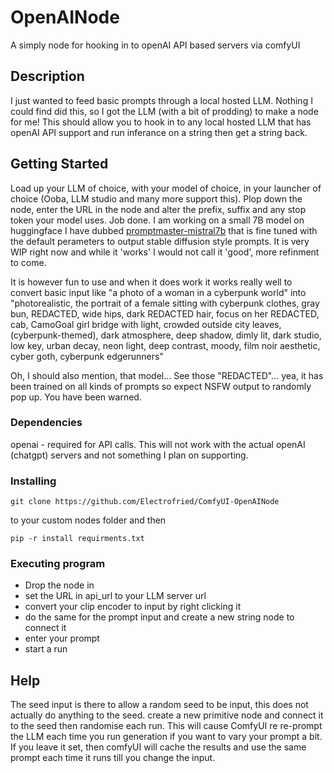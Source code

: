# OpenAINode

A simply node for hooking in to openAI API based servers via comfyUI

## Description

I just wanted to feed basic prompts through a local hosted LLM. Nothing I could find did this, so I got the LLM (with a bit of prodding) to make a node for me! This should allow you to hook in to any local hosted LLM that has openAI API support and run inferance on a string then get a string back.


## Getting Started

Load up your LLM of choice, with your model of choice, in your launcher of choice (Ooba, LLM studio and many more support this). Plop down the node, enter the URL in the node and alter the prefix, suffix and any stop token your model uses. Job done.
I am working on a small 7B model on huggingface I have dubbed [promptmaster-mistral7b](https://huggingface.co/Electrofried/Promptmaster-mistral-7b) that is fine tuned with the default perameters to output stable diffusion style prompts. It is very WIP right now and while it 'works' I would not call it 'good', more refinment to come. 

It is however fun to use and when it does work it works really well to convert basic input like "a photo of a woman in a cyberpunk world" into "photorealistic, the portrait of a female sitting with cyberpunk clothes, gray bun, REDACTED, wide hips, dark REDACTED hair, focus on her REDACTED, cab, CamoGoal girl bridge with light, crowded outside city leaves, (cyberpunk-themed), dark atmosphere, deep shadow, dimly lit, dark studio, low key, urban decay, neon light, deep contrast, moody, film noir aesthetic, cyber goth, cyberpunk edgerunners"


Oh, I should also mention, that model... See those "REDACTED"... yea, it has been trained on all kinds of prompts so expect NSFW output to randomly pop up. You have been warned.

### Dependencies

openai  -  required for API calls. This will not work with the actual openAI (chatgpt) servers and not something I plan on supporting.

### Installing
```
git clone https://github.com/Electrofried/ComfyUI-OpenAINode
```
to your custom nodes folder and then 
```
pip -r install requirments.txt
```
### Executing program

* Drop the node in
* set the URL in api_url to your LLM server url
* convert your clip encoder to input by right clicking it
* do the same for the prompt input and create a new string node to connect it
* enter your prompt
* start a run


## Help

The seed input is there to allow a random seed to be input, this does not actually do anything to the seed. create a new primitive node and connect it to the seed then randomise each run. This will cause ComfyUI re re-prompt the LLM each time you run generation if you want to vary your prompt a bit. If you leave it set, then comfyUI will cache the results and use the same prompt each time it runs till you change the input.
